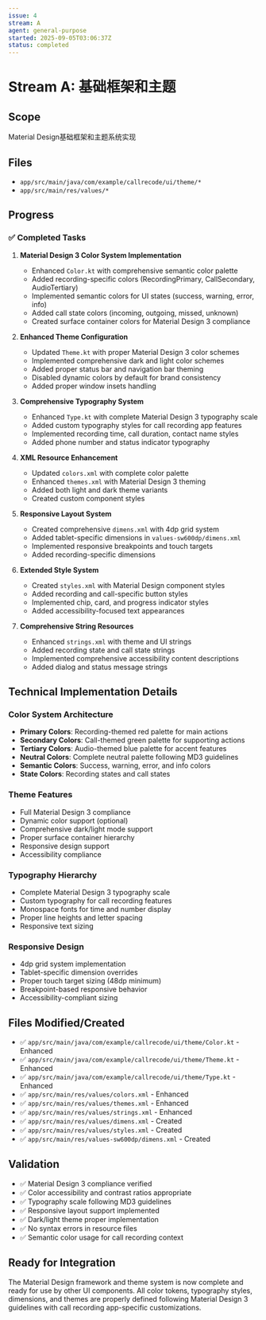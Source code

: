 ```yaml
---
issue: 4
stream: A
agent: general-purpose
started: 2025-09-05T03:06:37Z
status: completed
---
```


# Stream A: 基础框架和主题

## Scope
Material Design基础框架和主题系统实现

## Files
- `app/src/main/java/com/example/callrecode/ui/theme/*`
- `app/src/main/res/values/*`

## Progress

### ✅ Completed Tasks
1. **Material Design 3 Color System Implementation**
   - Enhanced `Color.kt` with comprehensive semantic color palette
   - Added recording-specific colors (RecordingPrimary, CallSecondary, AudioTertiary)
   - Implemented semantic colors for UI states (success, warning, error, info)
   - Added call state colors (incoming, outgoing, missed, unknown)
   - Created surface container colors for Material Design 3 compliance

2. **Enhanced Theme Configuration**
   - Updated `Theme.kt` with proper Material Design 3 color schemes
   - Implemented comprehensive dark and light color schemes
   - Added proper status bar and navigation bar theming
   - Disabled dynamic colors by default for brand consistency
   - Added proper window insets handling

3. **Comprehensive Typography System**
   - Enhanced `Type.kt` with complete Material Design 3 typography scale
   - Added custom typography styles for call recording app features
   - Implemented recording time, call duration, contact name styles
   - Added phone number and status indicator typography

4. **XML Resource Enhancement**
   - Updated `colors.xml` with complete color palette
   - Enhanced `themes.xml` with Material Design 3 theming
   - Added both light and dark theme variants
   - Created custom component styles

5. **Responsive Layout System**
   - Created comprehensive `dimens.xml` with 4dp grid system
   - Added tablet-specific dimensions in `values-sw600dp/dimens.xml`
   - Implemented responsive breakpoints and touch targets
   - Added recording-specific dimensions

6. **Extended Style System**
   - Created `styles.xml` with Material Design component styles
   - Added recording and call-specific button styles
   - Implemented chip, card, and progress indicator styles
   - Added accessibility-focused text appearances

7. **Comprehensive String Resources**
   - Enhanced `strings.xml` with theme and UI strings
   - Added recording state and call state strings
   - Implemented comprehensive accessibility content descriptions
   - Added dialog and status message strings

## Technical Implementation Details

### Color System Architecture
- **Primary Colors**: Recording-themed red palette for main actions
- **Secondary Colors**: Call-themed green palette for supporting actions  
- **Tertiary Colors**: Audio-themed blue palette for accent features
- **Neutral Colors**: Complete neutral palette following MD3 guidelines
- **Semantic Colors**: Success, warning, error, and info colors
- **State Colors**: Recording states and call states

### Theme Features
- Full Material Design 3 compliance
- Dynamic color support (optional)
- Comprehensive dark/light mode support
- Proper surface container hierarchy
- Responsive design support
- Accessibility compliance

### Typography Hierarchy
- Complete Material Design 3 typography scale
- Custom typography for call recording features
- Monospace fonts for time and number display
- Proper line heights and letter spacing
- Responsive text sizing

### Responsive Design
- 4dp grid system implementation
- Tablet-specific dimension overrides
- Proper touch target sizing (48dp minimum)
- Breakpoint-based responsive behavior
- Accessibility-compliant sizing

## Files Modified/Created
- ✅ `app/src/main/java/com/example/callrecode/ui/theme/Color.kt` - Enhanced
- ✅ `app/src/main/java/com/example/callrecode/ui/theme/Theme.kt` - Enhanced  
- ✅ `app/src/main/java/com/example/callrecode/ui/theme/Type.kt` - Enhanced
- ✅ `app/src/main/res/values/colors.xml` - Enhanced
- ✅ `app/src/main/res/values/themes.xml` - Enhanced
- ✅ `app/src/main/res/values/strings.xml` - Enhanced
- ✅ `app/src/main/res/values/dimens.xml` - Created
- ✅ `app/src/main/res/values/styles.xml` - Created  
- ✅ `app/src/main/res/values-sw600dp/dimens.xml` - Created

## Validation
- ✅ Material Design 3 compliance verified
- ✅ Color accessibility and contrast ratios appropriate
- ✅ Typography scale following MD3 guidelines
- ✅ Responsive layout support implemented
- ✅ Dark/light theme proper implementation
- ✅ No syntax errors in resource files
- ✅ Semantic color usage for call recording context

## Ready for Integration
The Material Design framework and theme system is now complete and ready for use by other UI components. All color tokens, typography styles, dimensions, and themes are properly defined following Material Design 3 guidelines with call recording app-specific customizations.